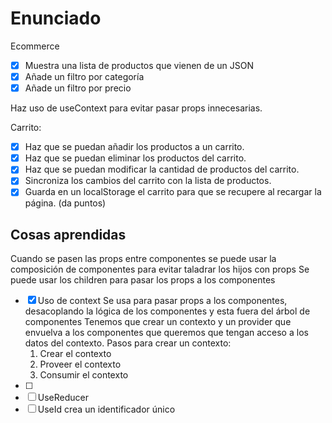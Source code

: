 # Enunciado

Ecommerce

- [x] Muestra una lista de productos que vienen de un JSON
- [x] Añade un filtro por categoría
- [x] Añade un filtro por precio

Haz uso de useContext para evitar pasar props innecesarias.

Carrito:

- [x] Haz que se puedan añadir los productos a un carrito.
- [x] Haz que se puedan eliminar los productos del carrito.
- [x] Haz que se puedan modificar la cantidad de productos del carrito.
- [x] Sincroniza los cambios del carrito con la lista de productos.
- [x] Guarda en un localStorage el carrito para que se recupere al recargar la página. (da puntos)

## Cosas aprendidas

Cuando se pasen las props entre componentes
se puede usar la composición de componentes
para evitar taladrar los hijos con props
Se puede usar los children para pasar los props a los componentes

- [x] Uso de context
      Se usa para pasar props a los componentes,
      desacoplando la lógica de los componentes
      y esta fuera del árbol de componentes
      Tenemos que crear un contexto y un provider
      que envuelva a los componentes que queremos
      que tengan acceso a los datos del contexto.
      Pasos para crear un contexto:
  1. Crear el contexto
  2. Proveer el contexto
  3. Consumir el contexto
- [ ]
- [ ] UseReducer
- [ ] UseId
      crea un identificador único
